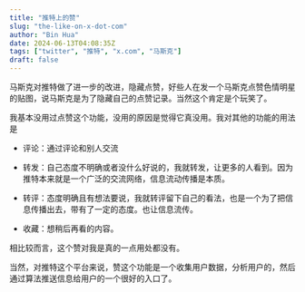```yaml
---
title: "推特上的赞"
slug: "the-like-on-x-dot-com"
author: "Bin Hua"
date: 2024-06-13T04:08:35Z
tags: ["twitter", "推特", "x.com", "马斯克"]
draft: false
---
```


马斯克对推特做了进一步的改进，隐藏点赞，好些人在发一个马斯克点赞色情明星的贴图，说马斯克是为了隐藏自己的点赞记录。当然这个肯定是个玩笑了。

我基本没用过点赞这个功能，没用的原因是觉得它真没用。我对其他的功能的用法是

- 评论：通过评论和别人交流

- 转发：自己态度不明确或者没什么好说的，我就转发，让更多的人看到。因为推特本来就是一个广泛的交流网络，信息流动传播是本质。

- 转评：态度明确且有想法要说，我就转评留下自己的看法，也是一个为了把信息传播出去，带有了一定的态度。也让信息流传。

- 收藏：想稍后再看的内容。

相比较而言，这个赞对我是真的一点用处都没有。

当然，对推特这个平台来说，赞这个功能是一个收集用户数据，分析用户的，然后通过算法推送信息给用户的一个很好的入口了。
